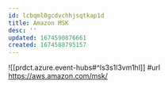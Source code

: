 ```yaml
---
id: lcbqml0gcdvchhjsqtkap1d
title: Amazon MSK
desc: ''
updated: 1674590876661
created: 1674588795157
---
```


![[prdct.azure.event-hubs#^ls3s1l3vm1hl]]
#url https://aws.amazon.com/msk/
